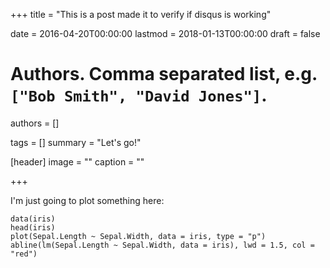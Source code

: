 +++
title = "This is a post made it to verify if disqus is working"

date = 2016-04-20T00:00:00
lastmod = 2018-01-13T00:00:00
draft = false

# Authors. Comma separated list, e.g. `["Bob Smith", "David Jones"]`.
authors = []

tags = []
summary = "Let's go!"

[header]
image = ""
caption = ""

+++

I'm just going to plot something here:

```{r echo = TRUE, cache = FALSE, fig.align = "center"}
data(iris)
head(iris)
plot(Sepal.Length ~ Sepal.Width, data = iris, type = "p")
abline(lm(Sepal.Length ~ Sepal.Width, data = iris), lwd = 1.5, col = "red")
```
